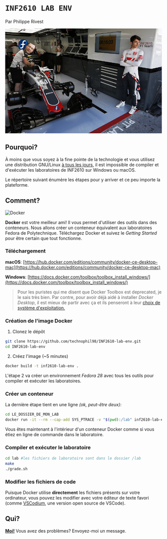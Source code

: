 # `INF2610 LAB ENV`

Par Philippe Rivest

![INF2610 F1 Team](cover.jpg "INF2610 F1 Team")

## Pourquoi?

À moins que vous soyez à la fine pointe de la technologie et vous utilisez une distribution GNU/Linux [à tous les jours](https://youtu.be/-OHiEzz8oBw?t=132), il est impossible de compiler et d'exécuter les laboratoires de INF2610 sur Windows ou macOS.

Le répertoire suivant énumère les étapes pour y arriver et ce peu importe la plateforme.

## Comment?

![Docker](https://klauslaube.com.br/images/blog/docker-logo-2.png "Docker") 

**Docker** est votre meilleur ami! Il vous permet d'utiliser des outils dans des conteneurs. Nous allons créer un conteneur équivalent aux laboratoires Fedora de Polytechnique. Téléchargez Docker et suivez le _Getting Started_ pour être certain que tout fonctionne.

### Téléchargement

**macOS**: [https://hub.docker.com/editions/community/docker-ce-desktop-mac](https://hub.docker.com/editions/community/docker-ce-desktop-mac)

**Windows**: [https://docs.docker.com/toolbox/toolbox_install_windows/](https://docs.docker.com/toolbox/toolbox_install_windows/)

> Pour les puristes qui me disent que Docker Toolbox est deprecated, je le sais très bien. Par contre, pour avoir déjà aidé à installer *Docker Desktop*, il est mieux de partir avec ça et ils penseront à leur [choix de système d'exploitation.](https://youtu.be/-OHiEzz8oBw?t=132)

### Création de l'image Docker

1) Clonez le dépôt

```bash
git clone https://github.com/technophil98/INF2610-lab-env.git
cd INF2610-lab-env
```

2) Créez l'image (~5 minutes)

```bash
docker build -t inf2610-lab-env .
```

L'étape 2 va créer un environnement _Fedora 28_ avec tous les outils pour compiler et exécuter les laboratoires.

### Créer un conteneur

La dernière étape tient en une ligne _(ok, peut-être deux)_:

```bash
cd LE_DOSSIER_DE_MON_LAB
docker run -it --rm --cap-add SYS_PTRACE -v "$(pwd):/lab" inf2610-lab-env
```

Vous êtes maintenant à l'intérieur d'un conteneur Docker comme si vous étiez en ligne de commande dans le laboratoire.

### Compiler et exécuter le laboratoire

```bash
cd lab #les fichiers de laboratoire sont dans le dossier /lab
make
./grade.sh
```

### Modifier les fichiers de code

Puisque Docker utilise **directement** les fichiers présents sur votre ordinateur, vous pouvez les modifier avec votre éditeur de texte favori (comme [VSCodium](https://github.com/VSCodium/vscodium), une version open source de VSCode).

## Qui?

**[Moi!](https://github.com/technophil98)** Vous avez des problèmes? Envoyez-moi un message.
